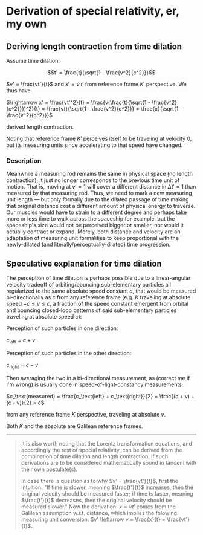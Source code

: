 # Derivation of special relativity, er, my own

## Deriving length contraction from time dilation

Assume time dilation:

$$t' = \frac{t}{\sqrt{1 - \frac{v^2}{c^2}}}$$

$v' = \frac{vt'}{t}$ and $x' = v't'$ from reference frame $K'$ perspective. We thus have

$\rightarrow x' = \frac{vt'^2}{t} = \frac{v(\frac{t}{\sqrt{1 - \frac{v^2}{c^2}}})^2}{t} = \frac{vt}{\sqrt{1 - \frac{v^2}{c^2}}} = \frac{x}{\sqrt{1 - \frac{v^2}{c^2}}}$

derived length contraction.

Noting that reference frame $K'$ perceives itself to be traveling at velocity $0$, but its measuring units since accelerating to that speed have changed.

### Description

Meanwhile a measuring rod remains the same in physical space (no length contraction), it just no longer corresponds to the previous time unit of motion. That is, moving at $v'=1$ will cover a different distance in $\Delta t'=1$ than measured by that measuring rod. Thus, we need to mark a new measuring unit length —  but only formally due to the dilated passage of time making that original distance cost a different amount of physical energy to traverse. Our muscles would have to strain to a different degree and perhaps take more or less time to walk across the spaceship for example, but the spaceship's size would not be perceived bigger or smaller, nor would it actually contract or expand. Merely, both distance and velocity are an adaptation of measuring unit formalities to keep proportional with the newly-dilated (and literally/perceptually-dilated) time progression.

## Speculative explanation for time dilation

The perception of time dilation is perhaps possible due to a linear-angular velocity tradeoff of orbiting/bouncing sub-elementary particles all regularized to the same absolute speed constant $c$, that would be measured bi-directionally as $c$ from any reference frame (e.g. $K$ traveling at absolute speed $-c \leq v \leq c$, a fraction of the speed constant emergent from orbital and bouncing closed-loop patterns of said sub-elementary particles traveling at absolute speed $c$):

Perception of such particles in one direction:

$c_\text{left} = c + v$

Perception of such particles in the other direction:

$c_\text{right} = c - v$

Then averaging the two in a bi-directional measurement, as (correct me if I'm wrong) is usually done in speed-of-light-constancy measurements:

$c_\text{measured} = \frac{c_\text{left} + c_\text{right}}{2} = \frac{(c + v) + (c - v)}{2} = c$

from any reference frame $K$ perspective, traveling at absolute $v$.

Both $K$ and the absolute are Galilean reference frames.

---

> It is also worth noting that the Lorentz transformation equations, and accordingly the rest of special relativity, can be derived from the combination of time dilation and length contraction, if such derivations are to be considered mathematically sound in tandem with their own postulate(s).
>
> In case there is question as to why $v' = \frac{vt'}{t}$, first the intuition: "If time is slower, meaning $\frac{t'}{t}$ increases, then the original velocity should be measured faster; if time is faster, meaning $\frac{t'}{t}$ decreases, then the original velocity should be measured slower." Now the derivation: $x = vt'$ comes from the Galilean assumption w.r.t. distance, which implies the folowing measuring unit conversion: $v' \leftarrow v = \frac{x}{t} = \frac{vt'}{t}$.
